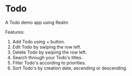 # Todo

A Todo demo app using Realm

Features:

1. Add Todo using + button.
2. Edit Todo by swiping the row left.
3. Delete Todo by swiping the row left.
4. Search through your Todo's titles.
5. Filter Todo's according to priorities.
6. Sort Todo's by creation date, ascending or descending.
